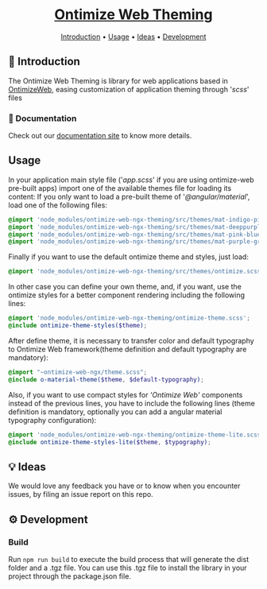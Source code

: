 <h1 align="center">
  <div style="display:inline-block;vertical-align: middle;">
    <a name="logo" href="https://ontimizeweb.github.io/docs/v8/theming/">
      Ontimize Web Theming
    </a>
  </div>
</h1>

<p align="center">
  <a href="#-introduction">Introduction</a> •
  <a href="#-usage">Usage</a> •
  <a href="#-ideas">Ideas</a> •
  <a href="#gear-development">Development</a>
</p>

## 📜 Introduction

The Ontimize Web Theming is library for web applications based in [OntimizeWeb](https://github.com/OntimizeWeb/ontimize-web-ngx), easing customization of application theming through '*scss*' files

### 📖 Documentation

Check out our [documentation site](https://ontimizeweb.github.io/docs/v8/theming/) to know more details.

## Usage
  In your application main style file ('*app.scss*' if you are using ontimize-web pre-built apps) import one of the available themes file for loading its content:
  If you only want to load a pre-built theme of '*@angular/material*', load one of the following files:

  ```scss
  @import 'node_modules/ontimize-web-ngx-theming/src/themes/mat-indigo-pink.scss';
  @import 'node_modules/ontimize-web-ngx-theming/src/themes/mat-deeppurple-amber.scss';
  @import 'node_modules/ontimize-web-ngx-theming/src/themes/mat-pink-bluegrey.scss';
  @import 'node_modules/ontimize-web-ngx-theming/src/themes/mat-purple-green.scss';
  ```
  Finally if you want to use the default ontimize theme and styles, just load:

  ```scss
  @import 'node_modules/ontimize-web-ngx-theming/src/themes/ontimize.scss';
  ```

  In other case you can define your own theme, and, if you want, use the ontimize styles for a better component rendering including the following lines:

  ```scss
  @import 'node_modules/ontimize-web-ngx-theming/ontimize-theme.scss';
  @include ontimize-theme-styles($theme);
  ```

  After define theme, it is necessary to transfer color and default typography to Ontimize Web framework(theme definition and default typography are mandatory):

  ```scss
  @import "~ontimize-web-ngx/theme.scss";
  @include o-material-theme($theme, $default-typography);
  ```

  Also, if you want to use compact styles for *'Ontimize Web'* components instead of the previous lines, you have to include the following lines (theme definition is mandatory, optionally you can add a angular material typography configuration):

  ```scss
  @import 'node_modules/ontimize-web-ngx-theming/ontimize-theme-lite.scss';
  @include ontimize-theme-styles-lite($theme, $typography);
  ```


## 💡 Ideas

We would love any feedback you have or to know when you encounter issues, by filing an issue report on this repo.


## :gear: Development

### Build

Run `npm run build` to execute the build process that will generate the dist folder and a .tgz file.
You can use this .tgz file to install the library in your project through the package.json file.






